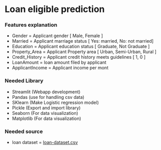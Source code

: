 # Loan eligible prediction

### **Features explanation**

- Gender = Applicant gender [ Male, Female ]
- Married = Applicant marriage status [ Yes: married, No: not married]
- Education = Applicant education status [ Graduate, Not Graduate ]
- Property_Area = Applicant Property area [ Urban, Semi-Urban, Rural ]
- Credit_History = Applicant credit history meets guidelines [ 1, 0 ]
- LoanAmount = loan amount filed by applicant 
- ApplicantIncome = Applicant income per mont

### **Needed Library**

- Streamlit   (Webapp development)
- Pandas      (use for handling csv data)
- SKlearn     (Make Logistic regression model)
- Pickle      (Export and import library)
- Seaborn     (For data visualization)
- Matplotlib  (For data visualization)

### **Needed source**

- loan dataset = [loan-dataset.csv](https://www.kaggle.com/datasets/vikasukani/loan-eligible-dataset)
